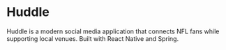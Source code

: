 # Huddle
Huddle is a modern social media application that connects NFL fans while supporting local venues. Built with React Native and Spring.
